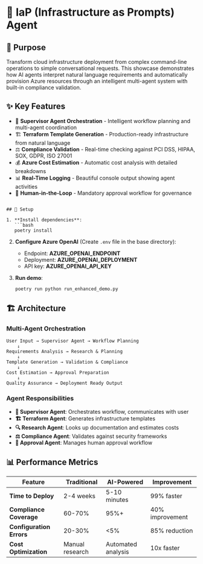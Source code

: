 # 🤖 IaP (Infrastructure as Prompts) Agent

## 🎯 Purpose

Transform cloud infrastructure deployment from complex command-line operations to simple conversational requests. This showcase demonstrates how AI agents interpret natural language requirements and automatically provision Azure resources through an intelligent multi-agent system with built-in compliance validation.

## ✨ Key Features

- 🎯 **Supervisor Agent Orchestration** - Intelligent workflow planning and multi-agent coordination
- 🏗️ **Terraform Template Generation** - Production-ready infrastructure from natural language
- ⚖️ **Compliance Validation** - Real-time checking against PCI DSS, HIPAA, SOX, GDPR, ISO 27001
- 💰 **Azure Cost Estimation** - Automatic cost analysis with detailed breakdowns
- 📊 **Real-Time Logging** - Beautiful console output showing agent activities
- 👥 **Human-in-the-Loop** - Mandatory approval workflow for governance

```

## 🔧 Setup

1. **Install dependencies**:
   ```bash
   poetry install
   ```

2. **Configure Azure OpenAI** (Create `.env` file in the base directory):
   - Endpoint: **AZURE_OPENAI_ENDPOINT**
   - Deployment: **AZURE_OPENAI_DEPLOYMENT**
   - API key: **AZURE_OPENAI_API_KEY**

3. **Run demo**:
   ```bash
   poetry run python run_enhanced_demo.py
   ```

## 🏗️ Architecture

### Multi-Agent Orchestration
```
User Input → Supervisor Agent → Workflow Planning
    ↓
Requirements Analysis → Research & Planning
    ↓  
Template Generation → Validation & Compliance
    ↓
Cost Estimation → Approval Preparation
    ↓
Quality Assurance → Deployment Ready Output
```

### Agent Responsibilities
- **🎯 Supervisor Agent**: Orchestrates workflow, communicates with user
- **🏗️ Terraform Agent**: Generates infrastructure templates
- **🔍 Research Agent**: Looks up documentation and estimates costs
- **⚖️ Compliance Agent**: Validates against security frameworks
- **👥 Approval Agent**: Manages human approval workflow

## 📊 Performance Metrics

| Feature | Traditional | AI-Powered | Improvement |
|---------|-------------|------------|-------------|
| **Time to Deploy** | 2-4 weeks | 5-10 minutes | 99% faster |
| **Compliance Coverage** | 60-70% | 95%+ | 40% improvement |
| **Configuration Errors** | 20-30% | <5% | 85% reduction |
| **Cost Optimization** | Manual research | Automated analysis | 10x faster |
